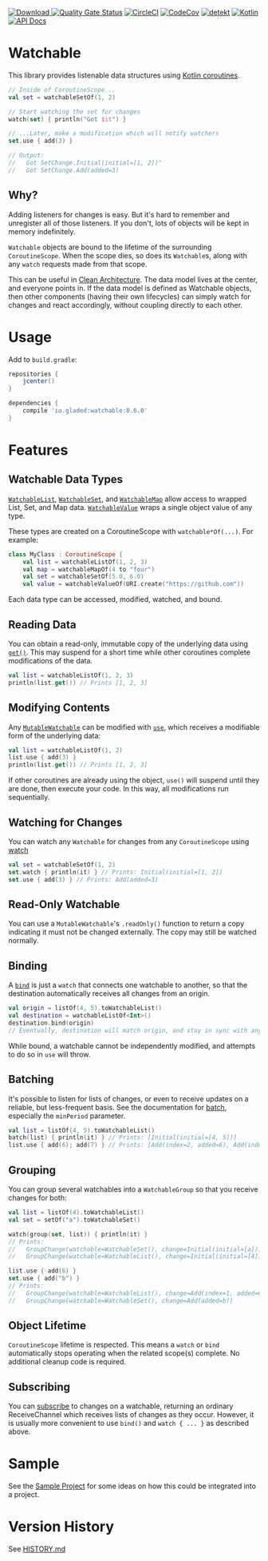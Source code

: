 [ ![Download](https://api.bintray.com/packages/gladed/watchable/watchable/images/download.svg?version=0.6.0) ](https://bintray.com/gladed/watchable/watchable/0.6.0/link)
[![Quality Gate Status](https://sonarcloud.io/api/project_badges/measure?project=gladed_watchable&metric=alert_status)](https://sonarcloud.io/dashboard?id=gladed_watchable)
[![CircleCI](https://circleci.com/gh/gladed/watchable.svg?style=svg)](https://circleci.com/gh/gladed/watchable)
[![CodeCov](https://codecov.io/github/gladed/watchable/coverage.svg?branch=master)](https://codecov.io/github/gladed/watchable)
[![detekt](https://img.shields.io/badge/code%20style-%E2%9D%A4-FF4081.svg)](https://arturbosch.github.io/detekt/)
[![Kotlin](https://img.shields.io/badge/Kotlin-1.3.21-blue.svg)](https://kotlinlang.org/)
[![API Docs](https://img.shields.io/badge/API_Docs-0.6.0-purple.svg)](https://gladed.github.io/watchable/0.6.0/io.gladed.watchable/)

# Watchable

This library provides listenable data structures using [Kotlin coroutines](https://kotlinlang.org/docs/reference/coroutines-overview.html).

```kotlin
// Inside of CoroutineScope...
val set = watchableSetOf(1, 2)

// Start watching the set for changes
watch(set) { println("Got $it") }

// ...Later, make a modification which will notify watchers
set.use { add(3) }

// Output:
//   Got SetChange.Initial(initial=[1, 2])"
//   Got SetChange.Add(added=3)
```

## Why?

Adding listeners for changes is easy. But it's hard to remember and unregister all of those listeners. If you don't, lots of objects will be kept in memory indefinitely.

`Watchable` objects are bound to the lifetime of the surrounding `CoroutineScope`. When the scope dies, so does its `Watchable`s, along with any `watch` requests made from that scope.

This can be useful in [Clean Architecture](https://blog.cleancoder.com/uncle-bob/2012/08/13/the-clean-architecture.html). The data model lives at the center, and everyone points in. If the data model is defined as Watchable objects, then other components (having their own lifecycles) can simply watch for changes and react accordingly, without coupling directly to each other.

# Usage

Add to `build.gradle`:

```gradle
repositories {
    jcenter()
}

dependencies {
    compile 'io.gladed:watchable:0.6.0'
}
```

# Features

## Watchable Data Types

[`WatchableList`](https://gladed.github.io/watchable/latest/io.gladed.watchable/-watchable-list/), [`WatchableSet`](https://gladed.github.io/watchable/latest/io.gladed.watchable/-watchable-set/), and [`WatchableMap`](https://gladed.github.io/watchable/latest/io.gladed.watchable/-watchable-map/) allow access to wrapped List, Set, and Map data. [`WatchableValue`](https://gladed.github.io/watchable/latest/io.gladed.watchable/-watchable-value/) wraps a single object value of any type.

These types are created on a CoroutineScope with `watchable*Of(...)`. For example:

```kotlin
class MyClass : CoroutineScope {
    val list = watchableListOf(1, 2, 3)
    val map = watchableMapOf(4 to "four")
    val set = watchableSetOf(5.0, 6.0)
    val value = watchableValueOf(URI.create("https://github.com"))
```

Each data type can be accessed, modified, watched, and bound. 

## Reading Data

You can obtain a read-only, immutable copy of the underlying data using [`get()`](https://gladed.github.io/watchable/latest/io.gladed.watchable/-watchable/get.html). This may suspend for a short time while other coroutines complete modifications of the data.

```kotlin
val list = watchableListOf(1, 2, 3)
println(list.get()) // Prints [1, 2, 3]
```

## Modifying Contents

Any [`MutableWatchable`](https://gladed.github.io/watchable/latest/io.gladed.watchable/-mutable-watchable/) can be modified with [`use`](https://gladed.github.io/watchable/latest/io.gladed.watchable/-mutable-watchable/use.html), which receives a modifiable form of the underlying data:

```kotlin
val list = watchableListOf(1, 2)
list.use { add(3) }
println(list.get()) // Prints [1, 2, 3]
```  

If other coroutines are already using the object, `use()` will suspend until they are done, then execute your code. In this way, all modifications run sequentially.

## Watching for Changes

You can watch any `Watchable` for changes from any `CoroutineScope` using [watch](https://gladed.github.io/watchable/latest/io.gladed.watchable/-watchable/watch.html)

```kotlin
val set = watchableSetOf(1, 2)
set.watch { println(it) } // Prints: Initial(initial=[1, 2])
set.use { add(3) } // Prints: Add(added=3)
```

## Read-Only Watchable

You can use a `MutableWatchable`'s `.readOnly()` function to return a copy indicating it must not be changed externally. The copy may still be watched normally.

## Binding

A [`bind`](https://gladed.github.io/watchable/latest/io.gladed.watchable/-mutable-watchable/bind.html) is just a `watch` that connects one watchable to another, so that the destination automatically receives all changes from an origin.

```kotlin
val origin = listOf(4, 5).toWatchableList()
val destination = watchableListOf<Int>()
destination.bind(origin)
// Eventually, destination will match origin, and stay in sync with any further changes to origin.
```

While bound, a watchable cannot be independently modified, and attempts to do so in `use` will throw.

## Batching

It's possible to listen for lists of changes, or even to receive updates on a reliable, but less-frequent basis. See the documentation for [batch](https://gladed.github.io/watchable/latest/io.gladed.watchable/kotlinx.coroutines.-coroutine-scope/batch.html), especially the `minPeriod` parameter.

```kotlin
val list = listOf(4, 5).toWatchableList()
batch(list) { println(it) } // Prints: [Initial(initial=[4, 5])]
list.use { add(6); add(7) } // Prints: [Add(index=2, added=6), Add(index=3, added=7)]
```

## Grouping

You can group several watchables into a `WatchableGroup` so that you receive changes for both:

```kotlin
val list = listOf(4).toWatchableList()
val set = setOf("a").toWatchableSet()

watch(group(set, list)) { println(it) }
// Prints:
//   GroupChange(watchable=WatchableSet(), change=Initial(initial=[a]))
//   GroupChange(watchable=WatchableList(), change=Initial(initial=[4]))

list.use { add(6) }
set.use { add("b") }
// Prints:
//   GroupChange(watchable=WatchableList(), change=Add(index=1, added=6))
//   GroupChange(watchable=WatchableSet(), change=Add(added=b))
```

## Object Lifetime

`CoroutineScope` lifetime is respected. This means a `watch` or `bind` automatically stops operating when the related scope(s) complete. No additional cleanup code is required.

## Subscribing

You can [subscribe](https://gladed.github.io/watchable/latest/io.gladed.watchable/-watchable/subscribe.html) to changes on a watchable, returning an ordinary ReceiveChannel which receives lists of changes as they occur. However, it is usually more convenient to use `bind()` and `watch { ... }` as described above.

# Sample

See the [Sample Project](/sample) for some ideas on how this could be integrated into a project.

# Version History

See [HISTORY.md](HISTORY.md)
